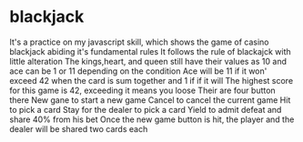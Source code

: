 # blackjack
It's a practice on my javascript skill, which shows the game of casino blackjack abiding it's fundamental rules
It follows the rule of blackajck with little alteration
The kings,heart, and queen still have their values as 10 and ace can be 1 or 11 depending on the condition
Ace will be 11 if it won' exceed 42 when the card is sum together and 1 if if it will
The highest score for this game is 42, exceeding it means you loose
Their are four button there
New gane to start a new game
Cancel to cancel the current game
Hit to pick a card
Stay for the dealer to pick a card
Yield to admit defeat and share 40% from his bet
Once the new game button is hit, the player and the dealer will be shared two cards each
